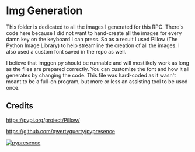 # Img Generation 

This folder is dedicated to all the images I generated for this RPC.
There's code here because I did not want to hand-create all the images for every damn key on the keyboard I can press. So as a result I used Pillow (The Python Image Library) to help streamline
the creation of all the images. I also used a custom font saved in the repo as well. 

I believe that imggen.py should be runnable and will mostlikely work as long as the files are prepared correctly. You can customize the font and how it all generates by changing
the code. This file was hard-coded as it wasn't meant to be a full-on program, but more or less an assisting tool to be used once. 


## Credits
https://pypi.org/project/Pillow/

https://github.com/qwertyquerty/pypresence

[![pypresence](https://img.shields.io/badge/using-pypresence-00bb88.svg?style=for-the-badge&logo=discord&logoWidth=20)](https://github.com/qwertyquerty/pypresence)
